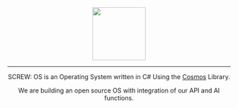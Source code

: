 <div align="center">
    <img width="120px" style="margin-top: 120px" src="https://api.screwltd.com/v3/cloud/storage/get/os.png"> 
    <hr/>
    <p>SCREW: OS is an Operating System written in C# Using the <a href="https://github.com/CosmosOS/Cosmos">Cosmos</a> Library.</p>
    <p>We are building an open source OS with integration of our API and AI functions.</p>
</div>
